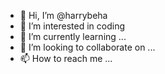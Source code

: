 - 👋 Hi, I’m @harrybeha
- 👀 I’m interested in coding
- 🌱 I’m currently learning ...
- 💞️ I’m looking to collaborate on ... 
- 📫 How to reach me ...

<!---
harrybeha/harrybeha is a ✨ special ✨ repository because its `README.md` (this file) appears on your GitHub profile.
You can click the Preview link to take a look at your changes.
--->
